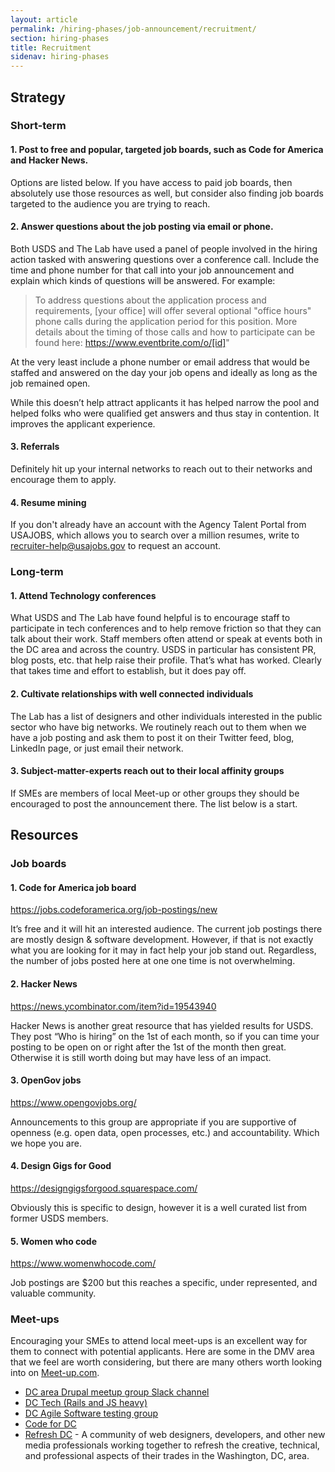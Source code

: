 ```yaml
---
layout: article
permalink: /hiring-phases/job-announcement/recruitment/
section: hiring-phases
title: Recruitment
sidenav: hiring-phases
---
```


## Strategy

### Short-term

#### 1. Post to free and popular, targeted job boards, such as Code for America and Hacker News.

Options are listed below. If you have access to paid job boards, then absolutely use those resources as well, but consider also finding job boards targeted to the audience you are trying to reach.

#### 2. Answer questions about the job posting via email or phone.

Both USDS and The Lab have used a panel of people involved in the hiring action tasked with answering questions over a conference call. Include the time and phone number for that call into your job announcement and explain which kinds of questions will be answered. For example:

> To address questions about the application process and requirements, [your office] will offer several optional "office hours" phone calls during the application period for this position. More details about the timing of those calls and how to participate can be found here: <https://www.eventbrite.com/o/[id]>"

At the very least include a phone number or email address that would be staffed and answered on the day your job opens and ideally as long as the job remained open.

While this doesn’t help attract applicants it has helped narrow the pool and helped folks who were qualified get answers and thus stay in contention. It improves the applicant experience.

#### 3. Referrals

Definitely hit up your internal networks to reach out to their networks and encourage them to apply.

#### 4. Resume mining

If you don't already have an account with the Agency Talent Portal from USAJOBS, which allows you to search over a million resumes, write to <a href="mailto:recruiter-help@usajobs.gov">recruiter-help@usajobs.gov</a> to request an account.

### Long-term

#### 1. Attend Technology conferences

What USDS and The Lab have found helpful is to encourage staff to participate in tech conferences and to help remove friction so that they can talk about their work. Staff members often attend or speak at events both in the DC area and across the country. USDS in particular has consistent PR, blog posts, etc. that help raise their profile. That’s what has worked. Clearly that takes time and effort to establish, but it does pay off.

#### 2. Cultivate relationships with well connected individuals

The Lab has a list of designers and other individuals interested in the public sector who have big networks. We routinely reach out to them when we have a job posting and ask them to post it on their Twitter feed, blog, LinkedIn page, or just email their network.

#### 3. Subject-matter-experts reach out to their local affinity groups

If SMEs are members of local Meet-up or other groups they should be encouraged to post the announcement there. The list below is a start.

## Resources

### Job boards

#### 1. Code for America job board

<https://jobs.codeforamerica.org/job-postings/new>

It’s free and it will hit an interested audience. The current job postings there are mostly design & software development. However, if that is not exactly what you are looking for it may in fact help your job stand out. Regardless, the number of jobs posted here at one one time is not overwhelming.

#### 2. Hacker News

<https://news.ycombinator.com/item?id=19543940>

Hacker News is another great resource that has yielded results for USDS. They post “Who is hiring” on the 1st of each month, so if you can time your posting to be open on or right after the 1st of the month then great. Otherwise it is still worth doing but may have less of an impact.

#### 3. OpenGov jobs

<https://www.opengovjobs.org/>

Announcements to this group are appropriate if you are supportive of openness (e.g. open data, open processes, etc.) and accountability. Which we hope you are.

#### 4. Design Gigs for Good

<https://designgigsforgood.squarespace.com/>

Obviously this is specific to design, however it is a well curated list from former USDS members.

#### 5. Women who code

<https://www.womenwhocode.com/>

Job postings are $200 but this reaches a specific, under represented, and valuable community.


### Meet-ups

Encouraging your SMEs to attend local meet-ups is an excellent way for them to connect with potential applicants. Here are some in the DMV area that we feel are worth considering, but there are many others worth looking into on [Meet-up.com](https://www.meetup.com/).

-   [DC area Drupal meetup group Slack channel](https://www.meetup.com/drupal-dc/messages/archive/)
-   [DC Tech (Rails and JS heavy)](https://www.meetup.com/DC-Tech-Meetup/discussions/)
-   [DC Agile Software testing group](https://www.meetup.com/dcast-io/discussions/)
-   [Code for DC](https://www.meetup.com/Code-for-DC/discussions/)
-   [Refresh DC](https://refresh-dc.org/) - A community of web designers, developers, and other new media professionals working together to refresh the creative, technical, and professional aspects of their trades in the Washington, DC, area.
